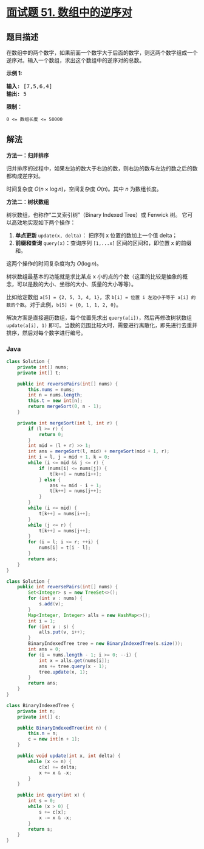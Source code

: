 # [面试题 51. 数组中的逆序对](https://leetcode.cn/problems/shu-zu-zhong-de-ni-xu-dui-lcof/)

## 题目描述



<p>在数组中的两个数字，如果前面一个数字大于后面的数字，则这两个数字组成一个逆序对。输入一个数组，求出这个数组中的逆序对的总数。</p>



<p><strong>示例 1:</strong></p>

<pre><strong>输入</strong>: [7,5,6,4]
<strong>输出</strong>: 5</pre>



<p><strong>限制：</strong></p>

<p><code>0 &lt;= 数组长度 &lt;= 50000</code></p>

## 解法

**方法一：归并排序**

归并排序的过程中，如果左边的数大于右边的数，则右边的数与左边的数之后的数都构成逆序对。

时间复杂度 $O(n \times \log n)$，空间复杂度 $O(n)$。其中 $n$ 为数组长度。

**方法二：树状数组**

树状数组，也称作“二叉索引树”（Binary Indexed Tree）或 Fenwick 树。 它可以高效地实现如下两个操作：

1. **单点更新** `update(x, delta)`： 把序列 x 位置的数加上一个值 delta；
1. **前缀和查询** `query(x)`：查询序列 `[1,...x]` 区间的区间和，即位置 x 的前缀和。

这两个操作的时间复杂度均为 $O(\log n)$。

树状数组最基本的功能就是求比某点 x 小的点的个数（这里的比较是抽象的概念，可以是数的大小、坐标的大小、质量的大小等等）。

比如给定数组 `a[5] = {2, 5, 3, 4, 1}`，求 `b[i] = 位置 i 左边小于等于 a[i] 的数的个数`。对于此例，`b[5] = {0, 1, 1, 2, 0}`。

解决方案是直接遍历数组，每个位置先求出 `query(a[i])`，然后再修改树状数组 `update(a[i], 1)` 即可。当数的范围比较大时，需要进行离散化，即先进行去重并排序，然后对每个数字进行编号。

### **Java**

```java
class Solution {
    private int[] nums;
    private int[] t;

    public int reversePairs(int[] nums) {
        this.nums = nums;
        int n = nums.length;
        this.t = new int[n];
        return mergeSort(0, n - 1);
    }

    private int mergeSort(int l, int r) {
        if (l >= r) {
            return 0;
        }
        int mid = (l + r) >> 1;
        int ans = mergeSort(l, mid) + mergeSort(mid + 1, r);
        int i = l, j = mid + 1, k = 0;
        while (i <= mid && j <= r) {
            if (nums[i] <= nums[j]) {
                t[k++] = nums[i++];
            } else {
                ans += mid - i + 1;
                t[k++] = nums[j++];
            }
        }
        while (i <= mid) {
            t[k++] = nums[i++];
        }
        while (j <= r) {
            t[k++] = nums[j++];
        }
        for (i = l; i <= r; ++i) {
            nums[i] = t[i - l];
        }
        return ans;
    }
}
```

```java
class Solution {
    public int reversePairs(int[] nums) {
        Set<Integer> s = new TreeSet<>();
        for (int v : nums) {
            s.add(v);
        }
        Map<Integer, Integer> alls = new HashMap<>();
        int i = 1;
        for (int v : s) {
            alls.put(v, i++);
        }
        BinaryIndexedTree tree = new BinaryIndexedTree(s.size());
        int ans = 0;
        for (i = nums.length - 1; i >= 0; --i) {
            int x = alls.get(nums[i]);
            ans += tree.query(x - 1);
            tree.update(x, 1);
        }
        return ans;
    }
}

class BinaryIndexedTree {
    private int n;
    private int[] c;

    public BinaryIndexedTree(int n) {
        this.n = n;
        c = new int[n + 1];
    }

    public void update(int x, int delta) {
        while (x <= n) {
            c[x] += delta;
            x += x & -x;
        }
    }

    public int query(int x) {
        int s = 0;
        while (x > 0) {
            s += c[x];
            x -= x & -x;
        }
        return s;
    }
}
```
